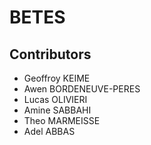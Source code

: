 # BETES

## Contributors
- Geoffroy KEIME
- Awen BORDENEUVE-PERES
- Lucas OLIVIERI
- Amine SABBAHI
- Theo MARMEISSE
- Adel ABBAS
